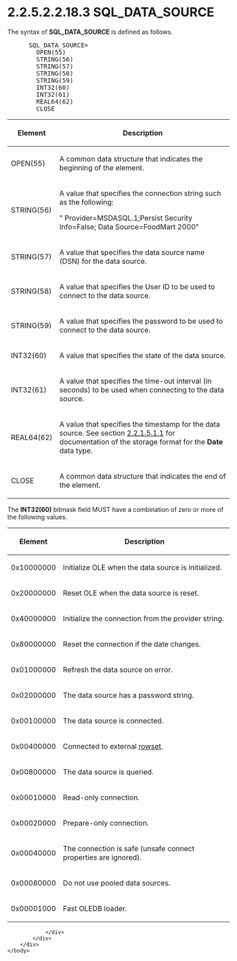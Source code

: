 <html dir="LTR" xmlns:mshelp="http://msdn.microsoft.com/mshelp" xmlns:ddue="http://ddue.schemas.microsoft.com/authoring/2003/5" xmlns:xlink="http://www.w3.org/1999/xlink" xmlns:tool="http://www.microsoft.com/tooltip">
    <head>
        <meta http-equiv="Content-Type" content="text/html; CHARSET=utf-8"></meta>
        <meta name="save" content="history"></meta>
        <title>2.2.5.2.2.18.3 SQL_DATA_SOURCE</title>
        <xml>
            <mshelp:toctitle title="2.2.5.2.2.18.3 SQL_DATA_SOURCE"></mshelp:toctitle>
            <mshelp:rltitle title="[MS-SSAS8]: SQL_DATA_SOURCE"></mshelp:rltitle>
            <mshelp:keyword index="A" term="2630ddb7-b997-4639-821f-e6b6a147c8a3"></mshelp:keyword>
            <mshelp:attr name="DCSext.ContentType" value="open specification"></mshelp:attr>
            <mshelp:attr name="AssetID" value="2630ddb7-b997-4639-821f-e6b6a147c8a3"></mshelp:attr>
            <mshelp:attr name="TopicType" value="kbRef"></mshelp:attr>
            <mshelp:attr name="DCSext.Title" value="[MS-SSAS8]: SQL_DATA_SOURCE" />
        </xml>
    </head>
    <body>
        <div id="header">
            <h1 class="heading">2.2.5.2.2.18.3 SQL_DATA_SOURCE</h1>
        </div>
        <div id="mainSection">
            <div id="mainBody">
                <div id="allHistory" class="saveHistory"></div>
                <div id="sectionSection0" class="section" name="collapseableSection">
                    

<p>The syntax of <b>SQL_DATA_SOURCE</b> is defined as
follows.           </p>

<dl>
<dd>
<div><pre> SQL_DATA_SOURCE=
   OPEN(55)
   STRING(56)  
   STRING(57)  
   STRING(58) 
   STRING(59) 
   INT32(60) 
   INT32(61)
   REAL64(62)
   CLOSE
</pre></div>
</dd></dl>

<table>
 <thead>
  <tr>
   <th>
   <p>Element</p>
   </th>
   <th>
   <p>Description</p>
   </th>
  </tr>
 </thead>
 <tr>
  <td>
  <p>OPEN(55)</p>
  </td>
  <td>
  <p>A common data structure that indicates the beginning
  of the element.</p>
  </td>
 </tr>
 <tr>
  <td>
  <p>STRING(56)</p>
  </td>
  <td>
  <p>A value that specifies the connection string such as
  the following:</p>
  <p>&quot; Provider=MSDASQL.1;Persist Security Info=False;
  Data Source=FoodMart 2000&quot;</p>
  </td>
 </tr>
 <tr>
  <td>
  <p>STRING(57)</p>
  </td>
  <td>
  <p>A value that specifies the data source name (DSN) for
  the data source.</p>
  </td>
 </tr>
 <tr>
  <td>
  <p>STRING(58)</p>
  </td>
  <td>
  <p>A value that specifies the User ID to be used to
  connect to the data source.</p>
  </td>
 </tr>
 <tr>
  <td>
  <p>STRING(59)</p>
  </td>
  <td>
  <p>A value that specifies the password to be used to
  connect to the data source.</p>
  </td>
 </tr>
 <tr>
  <td>
  <p>INT32(60)</p>
  </td>
  <td>
  <p>A value that specifies the state of the data source.</p>
  </td>
 </tr>
 <tr>
  <td>
  <p>INT32(61)</p>
  </td>
  <td>
  <p>A value that specifies the time-out interval (in
  seconds) to be used when connecting to the data source.</p>
  </td>
 </tr>
 <tr>
  <td>
  <p>REAL64(62)</p>
  </td>
  <td>
  <p>A value that specifies the timestamp for the data
  source. See section <a href="a0e7b1cf-293e-4dff-a78f-8e8911ad4bc5.htm">2.2.1.5.1.1</a>
  for documentation of the storage format for the <b>Date</b> data type.</p>
  </td>
 </tr>
 <tr>
  <td>
  <p>CLOSE</p>
  </td>
  <td>
  <p>A common data structure that indicates the end of the
  element.</p>
  </td>
 </tr>
</table>

<p>The <b>INT32(60)</b> bitmask field MUST have a combination
of zero or more of the following values.</p>

<table>
 <thead>
  <tr>
   <th>
   <p>Element</p>
   </th>
   <th>
   <p>Description</p>
   </th>
  </tr>
 </thead>
 <tr>
  <td>
  <p>0x10000000</p>
  </td>
  <td>
  <p>Initialize OLE when the data source is initialized.</p>
  </td>
 </tr>
 <tr>
  <td>
  <p>0x20000000</p>
  </td>
  <td>
  <p>Reset OLE when the data source is reset.</p>
  </td>
 </tr>
 <tr>
  <td>
  <p>0x40000000</p>
  </td>
  <td>
  <p>Initialize the connection from the provider string.</p>
  </td>
 </tr>
 <tr>
  <td>
  <p>0x80000000</p>
  </td>
  <td>
  <p>Reset the connection if the date changes.</p>
  </td>
 </tr>
 <tr>
  <td>
  <p>0x01000000</p>
  </td>
  <td>
  <p>Refresh the data source on error.</p>
  </td>
 </tr>
 <tr>
  <td>
  <p>0x02000000</p>
  </td>
  <td>
  <p>The data source has a password string.</p>
  </td>
 </tr>
 <tr>
  <td>
  <p>0x00100000</p>
  </td>
  <td>
  <p>The data source is connected.</p>
  </td>
 </tr>
 <tr>
  <td>
  <p>0x00400000</p>
  </td>
  <td>
  <p>Connected to external <a href="c527450b-f5bd-424b-8c98-ba6365288f35.htm#gt_43e5a26f-e51f-4f1e-9818-e70bcb25de35">rowset</a>.</p>
  </td>
 </tr>
 <tr>
  <td>
  <p>0x00800000</p>
  </td>
  <td>
  <p>The data source is queried.</p>
  </td>
 </tr>
 <tr>
  <td>
  <p>0x00010000</p>
  </td>
  <td>
  <p>Read-only connection.</p>
  </td>
 </tr>
 <tr>
  <td>
  <p>0x00020000</p>
  </td>
  <td>
  <p>Prepare-only connection.</p>
  </td>
 </tr>
 <tr>
  <td>
  <p>0x00040000</p>
  </td>
  <td>
  <p>The connection is safe (unsafe connect properties are
  ignored).</p>
  </td>
 </tr>
 <tr>
  <td>
  <p>0x00080000</p>
  </td>
  <td>
  <p>Do not use pooled data sources.</p>
  </td>
 </tr>
 <tr>
  <td>
  <p>0x00001000</p>
  </td>
  <td>
  <p>Fast OLEDB loader.</p>
  </td>
 </tr>
</table>

<p> </p>


                </div>
            </div>
        </div>
    </body>
</html>